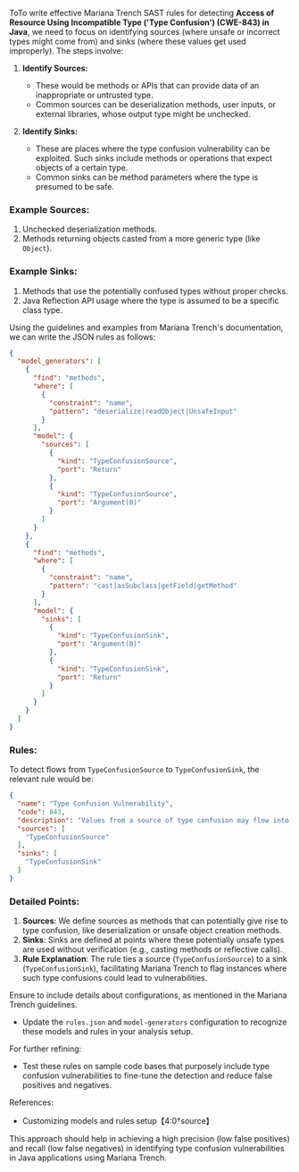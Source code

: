 ToTo write effective Mariana Trench SAST rules for detecting **Access of Resource Using Incompatible Type ('Type Confusion') (CWE-843) in Java**, we need to focus on identifying sources (where unsafe or incorrect types might come from) and sinks (where these values get used improperly). The steps involve:

1. **Identify Sources:**
   - These would be methods or APIs that can provide data of an inappropriate or untrusted type.
   - Common sources can be deserialization methods, user inputs, or external libraries, whose output type might be unchecked.

2. **Identify Sinks:**
   - These are places where the type confusion vulnerability can be exploited. Such sinks include methods or operations that expect objects of a certain type.
   - Common sinks can be method parameters where the type is presumed to be safe.

### Example Sources:
1. Unchecked deserialization methods.
2. Methods returning objects casted from a more generic type (like `Object`).

### Example Sinks:
1. Methods that use the potentially confused types without proper checks.
2. Java Reflection API usage where the type is assumed to be a specific class type.

Using the guidelines and examples from Mariana Trench's documentation, we can write the JSON rules as follows:

```json
{
  "model_generators": [
    {
      "find": "methods",
      "where": [
        {
          "constraint": "name",
          "pattern": "deserialize|readObject|UnsafeInput"
        }
      ],
      "model": {
        "sources": [
          {
            "kind": "TypeConfusionSource",
            "port": "Return"
          },
          {
            "kind": "TypeConfusionSource",
            "port": "Argument(0)"
          }
        ]
      }
    },
    {
      "find": "methods",
      "where": [
        {
          "constraint": "name",
          "pattern": "cast|asSubclass|getField|getMethod"
        }
      ],
      "model": {
        "sinks": [
          {
            "kind": "TypeConfusionSink",
            "port": "Argument(0)"
          },
          {
            "kind": "TypeConfusionSink",
            "port": "Return"
          }
        ]
      }
    }
  ]
}
```

### Rules:
To detect flows from `TypeConfusionSource` to `TypeConfusionSink`, the relevant rule would be:

```json
{
  "name": "Type Confusion Vulnerability",
  "code": 843,
  "description": "Values from a source of type confusion may flow into a critical method leading to type mismatch.",
  "sources": [
    "TypeConfusionSource"
  ],
  "sinks": [
    "TypeConfusionSink"
  ]
}
```

### Detailed Points:
1. **Sources**: We define sources as methods that can potentially give rise to type confusion, like deserialization or unsafe object creation methods.
2. **Sinks**: Sinks are defined at points where these potentially unsafe types are used without verification (e.g., casting methods or reflective calls).
3. **Rule Explanation**: The rule ties a source (`TypeConfusionSource`) to a sink (`TypeConfusionSink`), facilitating Mariana Trench to flag instances where such type confusions could lead to vulnerabilities.

Ensure to include details about configurations, as mentioned in the Mariana Trench guidelines.
- Update the `rules.json` and `model-generators` configuration to recognize these models and rules in your analysis setup.

For further refining:
- Test these rules on sample code bases that purposely include type confusion vulnerabilities to fine-tune the detection and reduce false positives and negatives.

References:
- Customizing models and rules setup【4:0†source】  

This approach should help in achieving a high precision (low false positives) and recall (low false negatives) in identifying type confusion vulnerabilities in Java applications using Mariana Trench.